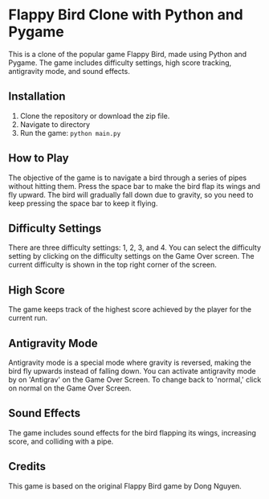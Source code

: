 # Flappy Bird Clone with Python and Pygame

This is a clone of the popular game Flappy Bird, made using Python and Pygame. The game includes difficulty settings, high score tracking, antigravity mode, and sound effects.

## Installation

1. Clone the repository or download the zip file.
2. Navigate to directory
3. Run the game: `python main.py`

## How to Play

The objective of the game is to navigate a bird through a series of pipes without hitting them. Press the space bar to make the bird flap its wings and fly upward. The bird will gradually fall down due to gravity, so you need to keep pressing the space bar to keep it flying.

## Difficulty Settings

There are three difficulty settings: 1, 2, 3, and 4. You can select the difficulty setting by clicking on the difficulty settings on the Game Over screen. The current difficulty is shown in the top right corner of the screen.

## High Score

The game keeps track of the highest score achieved by the player for the current run. 

## Antigravity Mode

Antigravity mode is a special mode where gravity is reversed, making the bird fly upwards instead of falling down. You can activate antigravity mode by on 'Antigrav' on the Game Over Screen. To change back to 'normal,' click on normal on the Game Over Screen.

## Sound Effects

The game includes sound effects for the bird flapping its wings, increasing score, and colliding with a pipe.

## Credits

This game is based on the original Flappy Bird game by Dong Nguyen.
